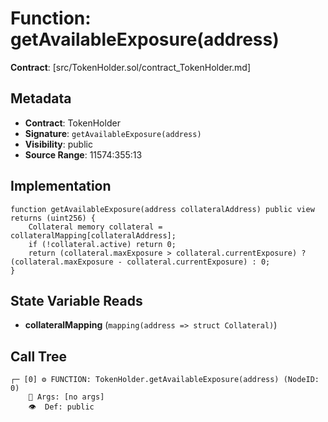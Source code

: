 # Function: getAvailableExposure(address)

**Contract**: [src/TokenHolder.sol/contract_TokenHolder.md]

## Metadata

- **Contract**: TokenHolder
- **Signature**: `getAvailableExposure(address)`
- **Visibility**: public
- **Source Range**: 11574:355:13

## Implementation

```solidity
function getAvailableExposure(address collateralAddress) public view returns (uint256) {
    Collateral memory collateral = collateralMapping[collateralAddress];
    if (!collateral.active) return 0;
    return (collateral.maxExposure > collateral.currentExposure) ? (collateral.maxExposure - collateral.currentExposure) : 0;
}
```

## State Variable Reads

- **collateralMapping** (`mapping(address => struct Collateral)`)

## Call Tree

```
┌─ [0] ⚙️ FUNCTION: TokenHolder.getAvailableExposure(address) (NodeID: 0)
    💬 Args: [no args]
    👁️  Def: public
```
